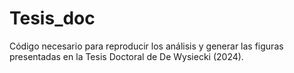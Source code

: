 # Tesis_doc
Código necesario para reproducir los análisis y generar las figuras presentadas en la Tesis Doctoral de De Wysiecki (2024).
 
